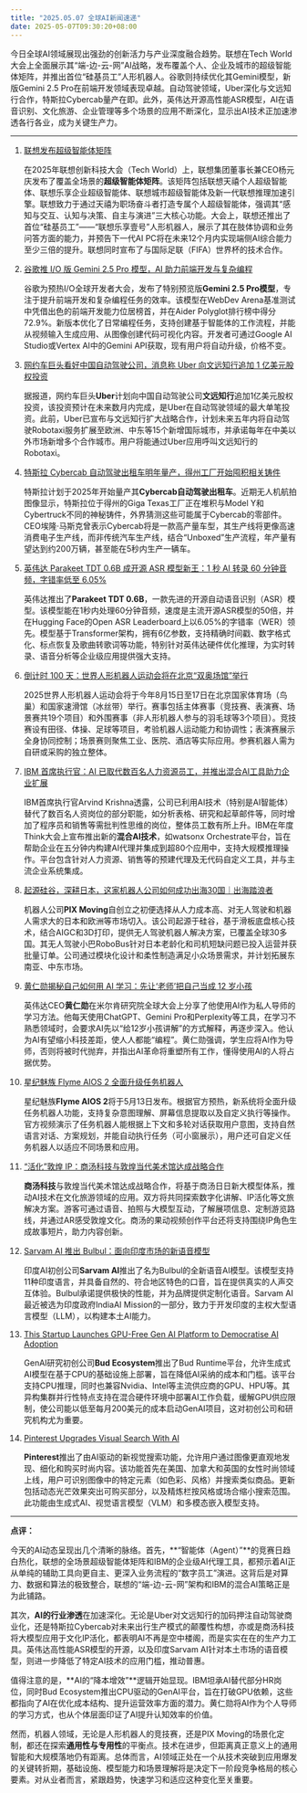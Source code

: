 ```yaml
---
title: "2025.05.07 全球AI新闻速递"
date: 2025-05-07T09:30:20+08:00
---
```


今日全球AI领域展现出强劲的创新活力与产业深度融合趋势。联想在Tech World大会上全面展示其“端-边-云-网”AI战略，发布覆盖个人、企业及城市的超级智能体矩阵，并推出首位“硅基员工”人形机器人。谷歌则持续优化其Gemini模型，新版Gemini 2.5 Pro在前端开发领域表现卓越。自动驾驶领域，Uber深化与文远知行合作，特斯拉Cybercab量产在即。此外，英伟达开源高性能ASR模型，AI在语音识别、文化旅游、企业管理等多个场景的应用不断深化，显示出AI技术正加速渗透各行各业，成为关键生产力。

---

1.  [联想发布超级智能体矩阵](https://36kr.com/newsflashes/3282188709536642?f=rss)

    在2025年联想创新科技大会（Tech World）上，联想集团董事长兼CEO杨元庆发布了覆盖全场景的**超级智能体矩阵**。该矩阵包括联想天禧个人超级智能体、联想乐享企业超级智能体、联想城市超级智能体及新一代联想推理加速引擎。联想致力于通过天禧为职场奋斗者打造专属个人超级智能体，强调其“感知与交互、认知与决策、自主与演进”三大核心功能。大会上，联想还推出了首位“硅基员工”——“联想乐享壹号”人形机器人，展示了其在肢体协调和业务问答方面的能力，并预告下一代AI PC将在未来12个月内实现端侧AI综合能力至少三倍的提升。联想同时宣布了与国际足联（FIFA）世界杯的技术合作。

2.  [谷歌推 I/O 版 Gemini 2.5 Pro 模型，AI 助力前端开发与复杂编程](https://www.ithome.com/0/851/181.htm)

    谷歌为预热I/O全球开发者大会，发布了特别预览版**Gemini 2.5 Pro模型**，专注于提升前端开发和复杂编程任务的效率。该模型在WebDev Arena基准测试中凭借出色的前端开发能力位居榜首，并在Aider Polyglot排行榜中得分72.9%。新版本优化了日常编程任务，支持创建基于智能体的工作流程，并能从视频输入生成应用、从图像创建代码可视化内容。开发者可通过Google AI Studio或Vertex AI中的Gemini API获取，现有用户将自动升级，价格不变。

3.  [网约车巨头看好中国自动驾驶公司，消息称 Uber 向文远知行追加 1 亿美元股权投资](https://www.ithome.com/0/851/205.htm)

    据报道，网约车巨头**Uber**计划向中国自动驾驶公司**文远知行**追加1亿美元股权投资，该投资预计在未来数月内完成，是Uber在自动驾驶领域的最大单笔投资。此前，Uber已宣布与文远知行扩大战略合作，计划未来五年内将自动驾驶Robotaxi服务扩展至欧洲、中东等15个新增国际城市，并承诺每年在中美以外市场新增多个合作城市。用户将能通过Uber应用呼叫文远知行的Robotaxi。

4.  [特斯拉 Cybercab 自动驾驶出租车明年量产，得州工厂开始囤积相关铸件](https://www.ithome.com/0/851/221.htm)

    特斯拉计划于2025年开始量产其**Cybercab自动驾驶出租车**。近期无人机航拍图像显示，特斯拉位于得州的Giga Texas工厂正在堆积与Model Y和Cybertruck不同的神秘铸件，外界猜测这些可能属于Cybercab的零部件。CEO埃隆·马斯克曾表示Cybercab将是一款高产量车型，其生产线将更像高速消费电子生产线，而非传统汽车生产线，结合“Unboxed”生产流程，年产量有望达到约200万辆，甚至能在5秒内生产一辆车。

5.  [英伟达 Parakeet TDT 0.6B 成开源 ASR 模型新王：1 秒 AI 转录 60 分钟音频，字错率低至 6.05%](https://www.ithome.com/0/851/182.htm)

    英伟达推出了**Parakeet TDT 0.6B**，一款先进的开源自动语音识别（ASR）模型。该模型能在1秒内处理60分钟音频，速度是主流开源ASR模型的50倍，并在Hugging Face的Open ASR Leaderboard上以6.05%的字错率（WER）领先。模型基于Transformer架构，拥有6亿参数，支持精确时间戳、数字格式化、标点恢复及歌曲转歌词等功能，特别针对英伟达硬件优化推理，为实时转录、语音分析等企业级应用提供强大支持。

6.  [倒计时 100 天：世界人形机器人运动会将在北京“双奥场馆”举行](https://www.ithome.com/0/851/215.htm)

    2025世界人形机器人运动会将于今年8月15日至17日在北京国家体育场（鸟巢）和国家速滑馆（冰丝带）举行。赛事包括主体赛事（竞技赛、表演赛、场景赛共19个项目）和外围赛事（非人形机器人参与的羽毛球等3个项目）。竞技赛设有田径、体操、足球等项目，考验机器人运动能力和协调性；表演赛展示全身协同控制；场景赛则聚焦工业、医院、酒店等实际应用。参赛机器人需为自研或采购的独立整体。

7.  [IBM 首席执行官：AI 已取代数百名人力资源员工，并推出混合AI工具助力企业扩展](https://www.ithome.com/0/851/193.htm)

    IBM首席执行官Arvind Krishna透露，公司已利用AI技术（特别是AI智能体）替代了数百名人资岗位的部分职能，如分析表格、研究和起草邮件等，同时增加了程序员和销售等需批判性思维的岗位，整体员工数有所上升。IBM在年度Think大会上宣布推出新的**混合AI技术**，如watsonx Orchestrate平台，旨在帮助企业在五分钟内构建AI代理并集成到超80个应用中，支持大规模推理操作。平台包含针对人力资源、销售等的预建代理及无代码自定义工具，并与主流企业系统集成。

8.  [起源硅谷，深耕日本，这家机器人公司如何成功出海30国｜出海踏浪者](https://36kr.com/p/3280872007164290)

    机器人公司**PIX Moving**自创立之初便选择从人力成本高、对无人驾驶和机器人需求大的日本和欧洲等市场切入。该公司起源于硅谷，基于滑板底盘核心技术，结合AIGC和3D打印，提供无人驾驶机器人解决方案，已覆盖全球30多国。其无人驾驶小巴RoboBus针对日本老龄化和司机短缺问题已投入运营并获批量订单。公司通过模块化设计和柔性制造满足小众场景需求，并计划拓展东南亚、中东市场。

9.  [黄仁勋揭秘自己如何用 AI 学习：先让‘老师’把自己当成 12 岁小孩](https://www.ithome.com/0/851/220.htm)

    英伟达CEO**黄仁勋**在米尔肯研究院全球大会上分享了他使用AI作为私人导师的学习方法。他每天使用ChatGPT、Gemini Pro和Perplexity等工具，在学习不熟悉领域时，会要求AI先以“给12岁小孩讲解”的方式解释，再逐步深入。他认为AI有望缩小科技差距，使人人都能“编程”。黄仁勋强调，学生应将AI作为导师，否则将被时代抛弃，并指出AI革命将重塑所有工作，懂得使用AI的人将占据优势。

10. [星纪魅族 Flyme AIOS 2 全面升级任务机器人](https://www.ithome.com/0/851/207.htm)

    星纪魅族**Flyme AIOS 2**将于5月13日发布。根据官方预热，新系统将全面升级任务机器人功能，支持复杂意图理解、屏幕信息提取以及自定义执行等操作。官方视频演示了任务机器人能根据上下文和多轮对话获取用户意图，支持自然语言对话、方案规划，并能自动执行任务（可小窗展示），用户还可自定义任务机器人以适应不同场景和应用。

11. [“活化”敦煌 IP：商汤科技与敦煌当代美术馆达成战略合作](https://www.ithome.com/0/851/176.htm)

    **商汤科技**与敦煌当代美术馆达成战略合作，将基于商汤日日新大模型体系，推动AI技术在文化旅游领域的应用。双方将共同探索数字化讲解、IP活化等文旅解决方案。游客可通过语音、拍照与大模型互动，了解展项信息、定制游览路线，并通过AR感受敦煌文化。商汤的果动视频创作平台还将支持围绕IP角色生成故事短片，助力内容创新。

12. [Sarvam AI 推出 Bulbul：面向印度市场的新语音模型](https://analyticsindiamag.com/ai-news-updates/sarvam-ai-launches-bulbul-new-voice-model-for-indian-market/)

    印度AI初创公司**Sarvam AI**推出了名为Bulbul的全新语音AI模型。该模型支持11种印度语言，并具备自然的、符合地区特色的口音，旨在提供真实的人声交互体验。Bulbul承诺提供极快的性能，并为品牌提供定制化语音。Sarvam AI最近被选为印度政府IndiaAI Mission的一部分，致力于开发印度的主权大型语言模型（LLM），以构建本土AI能力。

13. [This Startup Launches GPU-Free Gen AI Platform to Democratise AI Adoption](https://analyticsindiamag.com/ai-news-updates/this-startup-launches-gpu-free-gen-ai-platform-to-democratise-ai-adoption/)

    GenAI研究初创公司**Bud Ecosystem**推出了Bud Runtime平台，允许生成式AI模型在基于CPU的基础设施上部署，旨在降低AI采纳的成本和门槛。该平台支持CPU推理，同时也兼容Nvidia、Intel等主流供应商的GPU、HPU等。其异构集群并行性特点支持在混合硬件环境中部署AI工作负载，缓解GPU供应限制，使公司能以低至每月200美元的成本启动GenAI项目，这对初创公司和研究机构尤为重要。

14. [Pinterest Upgrades Visual Search With AI](https://analyticsindiamag.com/ai-news-updates/pinterest-upgrades-visual-search-with-ai/)

    **Pinterest**推出了由AI驱动的新视觉搜索功能，允许用户通过图像更直观地发现、细化和购买时尚内容。该功能首先在美国、加拿大和英国的女性时尚领域上线，用户可识别图像中的特定元素（如色彩、风格）并搜索类似商品。更新包括动态光芒效果突出可购买部分，以及精炼栏按风格或场合缩小搜索范围。此功能由生成式AI、视觉语言模型（VLM）和多模态嵌入模型支持。

---

**点评：**

今天的AI动态呈现出几个清晰的脉络。首先，**“智能体（Agent）”**的竞赛日趋白热化，联想的全场景超级智能体矩阵和IBM的企业级AI代理工具，都预示着AI正从单纯的辅助工具向更自主、更深入业务流程的“数字员工”演进。这背后是对算力、数据和算法的极致整合，联想的“端-边-云-网”架构和IBM的混合AI策略正是为此铺路。

其次，**AI的行业渗透**在加速深化。无论是Uber对文远知行的加码押注自动驾驶商业化，还是特斯拉Cybercab对未来出行生产模式的颠覆性构想，亦或是商汤科技将大模型应用于文化IP活化，都表明AI不再是空中楼阁，而是实实在在的生产力工具。英伟达高性能ASR模型的开源，以及印度Sarvam AI针对本土市场的语音模型，则进一步降低了特定AI技术的应用门槛，推动普惠。

值得注意的是，**AI的“降本增效”**逻辑开始显现。IBM坦承AI替代部分HR岗位，同时Bud Ecosystem推出CPU驱动的GenAI平台，旨在打破GPU依赖，这些都指向了AI在优化成本结构、提升运营效率方面的潜力。黄仁勋将AI作为个人导师的学习方式，也从个体层面印证了AI提升认知效率的价值。

然而，机器人领域，无论是人形机器人的竞技赛，还是PIX Moving的场景化定制，都还在探索**通用性与专用性**的平衡点。技术在进步，但距离真正意义上的通用智能和大规模落地仍有距离。总体而言，AI领域正处在一个从技术突破到应用爆发的关键转折期，基础设施、模型能力和场景理解将是决定下一阶段竞争格局的核心要素。对从业者而言，紧跟趋势，快速学习和适应这种变化至关重要。